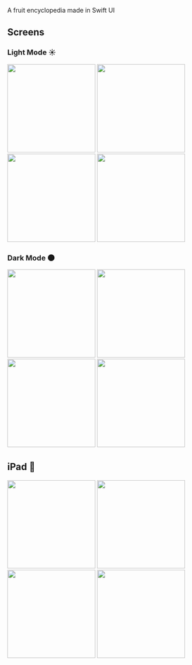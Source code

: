 
A fruit encyclopedia made in Swift UI

## Screens

### Light Mode :sunny:

 <img src="https://user-images.githubusercontent.com/34096743/110242754-3e975a00-7f36-11eb-96a6-96bc9847c476.png" width="200">   <img src="https://user-images.githubusercontent.com/34096743/110242853-a2ba1e00-7f36-11eb-9c6d-5da604e414b5.png" width="200">   <img src="https://user-images.githubusercontent.com/34096743/110242887-cc734500-7f36-11eb-94a1-01e95aaeaf01.png" width="200">   <img src="https://user-images.githubusercontent.com/34096743/110242922-ef9df480-7f36-11eb-8c5a-42ca96db66b0.png" width="200">
 
 
### Dark Mode :new_moon:

 <img src="https://user-images.githubusercontent.com/34096743/110242990-3c81cb00-7f37-11eb-9fe0-43b57da4c1a7.png" width="200">   <img src="https://user-images.githubusercontent.com/34096743/110243022-65a25b80-7f37-11eb-9cc7-ff4b0e7e198e.png" width="200">   <img src="https://user-images.githubusercontent.com/34096743/110243033-74890e00-7f37-11eb-8a3e-f860c5552628.png" width="200">   <img src="https://user-images.githubusercontent.com/34096743/110243048-85398400-7f37-11eb-881a-9d0d0117a5d7.png" width="200">
 
 
## iPad :tada:
<img src="https://user-images.githubusercontent.com/34096743/110243123-cd58a680-7f37-11eb-85f3-d85fd253b625.png" width="200">   <img src="https://user-images.githubusercontent.com/34096743/110243140-e5c8c100-7f37-11eb-91c0-c23b8a4f98cd.png" width="200">   <img src="https://user-images.githubusercontent.com/34096743/110243179-0db82480-7f38-11eb-8dc2-f26fac207b13.png" width="200">   <img src="https://user-images.githubusercontent.com/34096743/110243345-b36b9380-7f38-11eb-8003-0ace91c583ae.png" width="200">
 
